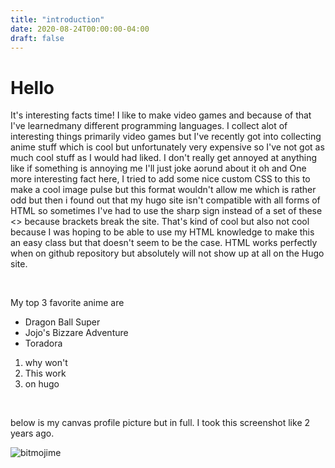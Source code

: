 ```yaml
---
title: "introduction"
date: 2020-08-24T00:00:00-04:00
draft: false
---
```

# Hello
It's interesting facts time! I like to make video games and because of that I've learnedmany different programming languages. I collect alot of interesting things primarily video games but I've recently got into collecting anime stuff which is cool but unfortunately very expensive so I've not got as much cool stuff as I would had liked. I don't really get annoyed at anything like if something is annoying me I'll just joke aorund about it oh and One more interesting fact here, I tried to add some nice custom CSS to this to make a cool image pulse but this format wouldn't allow me which is rather odd but then i found out that my hugo site isn't compatible with all forms of HTML so sometimes I've had to use the sharp sign instead of a set of these <> because brackets break the site. That's kind of cool but also not cool because I was hoping to be able to use my HTML knowledge to make this an easy class but that doesn't seem to be the case. HTML works perfectly when on github repository but absolutely will not show up at all on the Hugo site.

<br>

  My top 3 favorite anime are
  - Dragon Ball Super
  - Jojo's Bizzare Adventure
  - Toradora
  
  <ol>
  <li>why won't</li>
  <li>This work</li>
  <li>on hugo</li>
</ol>
  
  
<br>

below is my canvas profile picture but in full. I took this screenshot like 2 years ago.


![bitmojime](https://sharp-sammet-7aa19b.netlify.app/IMG_8681.png)
